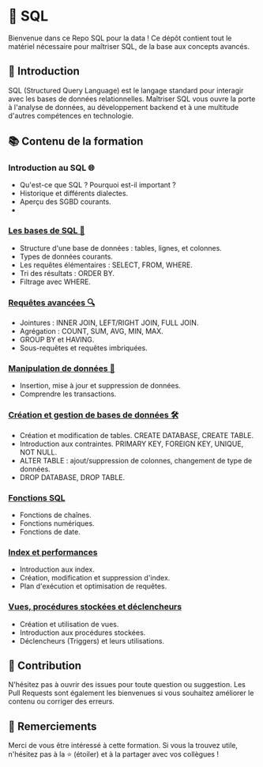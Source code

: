 # 🚀  SQL

Bienvenue dans ce Repo SQL pour la data ! Ce dépôt contient tout le matériel nécessaire pour maîtriser SQL, de la base aux concepts avancés.

## 📖 Introduction

SQL (Structured Query Language) est le langage standard pour interagir avec les bases de données relationnelles. Maîtriser SQL vous ouvre la porte à l'analyse de données, au développement backend et à une multitude d'autres compétences en technologie.

## 📚 Contenu de la formation

  ### Introduction au SQL 🌐
  - Qu'est-ce que SQL ? Pourquoi est-il important ?
  - Historique et différents dialectes.
  - Aperçu des SGBD courants.
  - 
  ### [Les bases de SQL 📝](https://github.com/Gogo-IGM-BK/SQL/tree/Les-bases-de-SQL)
  - Structure d'une base de données : tables, lignes, et colonnes.
  - Types de données courants.
  - Les requêtes élémentaires : SELECT, FROM, WHERE.
  - Tri des résultats : ORDER BY.
  - Filtrage avec WHERE.

  ### [Requêtes avancées 🔍](https://github.com/Gogo-IGM-BK/SQL/blob/Requ%C3%AAtes-avanc%C3%A9es/README.md)
  - Jointures : INNER JOIN, LEFT/RIGHT JOIN, FULL JOIN.
  - Agrégation : COUNT, SUM, AVG, MIN, MAX.
  - GROUP BY et HAVING.
  - Sous-requêtes et requêtes imbriquées.

  ### [Manipulation de données 💽](https://github.com/Gogo-IGM-BK/SQL/tree/Manipulation-de-donn%C3%A9es)
  - Insertion, mise à jour et suppression de données.
  - Comprendre les transactions.

  ### [Création et gestion de bases de données 🛠️](https://github.com/Gogo-IGM-BK/SQL/blob/Cr%C3%A9ation-et-gestion-de-bases-de-donn%C3%A9es/README.md)
  - Création et modification de tables. CREATE DATABASE, CREATE TABLE.
  - Introduction aux contraintes. PRIMARY KEY, FOREIGN KEY, UNIQUE, NOT NULL.
  - ALTER TABLE : ajout/suppression de colonnes, changement de type de données.
  - DROP DATABASE, DROP TABLE.

  ### [Fonctions SQL](https://github.com/Gogo-IGM-BK/SQL/blob/Fonctions-SQL/README.md)

  - Fonctions de chaînes.
  - Fonctions numériques.
  - Fonctions de date.

  ### [Index et performances](https://github.com/Gogo-IGM-BK/SQL/blob/Fonctions-SQL/README.md)
  
  - Introduction aux index.
  - Création, modification et suppression d'index.
  - Plan d'exécution et optimisation de requêtes.

  ### [Vues, procédures stockées et déclencheurs](https://github.com/Gogo-IGM-BK/SQL/blob/Vues,-proc%C3%A9dures-stock%C3%A9es-et-d%C3%A9clencheurs/README.md)

  - Création et utilisation de vues.
  - Introduction aux procédures stockées.
  - Déclencheurs (Triggers) et leurs utilisations.
    
## 🤝 Contribution

N'hésitez pas à ouvrir des issues pour toute question ou suggestion. Les Pull Requests sont également les bienvenues si vous souhaitez améliorer le contenu ou corriger des erreurs.

## 📣 Remerciements

Merci de vous être intéressé à cette formation. Si vous la trouvez utile, n'hésitez pas à la ⭐ (étoiler) et à la partager avec vos collègues !
